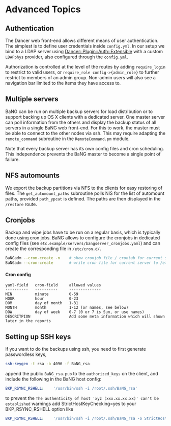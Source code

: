Advanced Topics
===============


Authentication
--------------

The Dancer web front-end allows different means of user authentication. The simplest is to define user credentials inside `config.yml`. In our setup we bind to a LDAP server using [Dancer::Plugin::Auth::Extensible](http://search.cpan.org/dist/Dancer-Plugin-Auth-Extensible/) with a custom `LDAPphys` provider, also configured through the `config.yml`.

Authorization is controlled at the level of the routes by adding `require_login` to restrict to valid users, or `require_role config->{admin_role}` to further restrict to members of an admin group. Non-admin users will also see a navigation bar limited to the items they have access to.


Multiple servers
----------------

BaNG can be run on multiple backup servers for load distribution or to support backing up OS X clients with a dedicated server. One master server can poll information from the others and display the backup status of all servers in a single BaNG web front-end. For this to work, the master must be able to connect to the other nodes via ssh. This may require adapting the `remote_command` subroutine in the `RemoteCommand.pm` module.

Note that every backup server has its own config files and cron scheduling. This independence prevents the BaNG master to become a single point of failure.


NFS automounts
--------------

We export the backup partitions via NFS to the clients for easy restoring of files. The `get_automount_paths` subroutine polls NIS for the list of automount paths, provided `path_ypcat` is defined. The paths are then displayed in the `/restore` route.


Cronjobs
--------

Backup and wipe jobs have to be run on a regular basis, which is typically done using cron jobs. BaNG allows to configure the cronjobs in dedicated config files (see `etc.example/servers/bangserver_cronjobs.yaml`) and can create the corresponding file in `/etc/cron.d/`.

```sh
BaNGadm --cron-create -n    # show cronjob file / crontab for current server
BaNGadm --cron-create       # write cron file for current server to /etc/cron.d/
```

#### Cron config

    yaml-field   cron-field     allowed values
    ----------   ----------     --------------
    MIN          minute         0-59
    HOUR         hour           0-23
    DOM          day of month   1-31
    MONTH        month          1-12 (or names, see below)
    DOW          day of week    0-7 (0 or 7 is Sun, or use names)
    DESCRITPION                 Add some meta information which will shown later in the reports


Setting up SSH keys
-------------------

If you want to do the backups using ssh, you need to first generate passwordless keys,

```sh
ssh-keygen -t rsa -b 4096 -f BaNG_rsa
```

append the public `BaNG_rsa.pub` to the `authorized_keys` on the client, and include the following in the BaNG host config:

```yaml
BKP_RSYNC_RSHELL:    '/usr/bin/ssh -i /root/.ssh/BaNG_rsa'
```

to prevent the `The authenticity of host 'xyz (xxx.xx.xx.xx)' can't be established` warnings add StrictHostKeyChecking=yes to your BKP_RSYNC_RSHELL option like

```yaml
BKP_RSYNC_RSHELL:    '/usr/bin/ssh -i /root/.ssh/BaNG_rsa -o StrictHostKeyChecking=yes'
```

